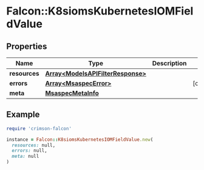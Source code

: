 # Falcon::K8siomsKubernetesIOMFieldValue

## Properties

| Name | Type | Description | Notes |
| ---- | ---- | ----------- | ----- |
| **resources** | [**Array&lt;ModelsAPIFilterResponse&gt;**](ModelsAPIFilterResponse.md) |  |  |
| **errors** | [**Array&lt;MsaspecError&gt;**](MsaspecError.md) |  | [optional] |
| **meta** | [**MsaspecMetaInfo**](MsaspecMetaInfo.md) |  |  |

## Example

```ruby
require 'crimson-falcon'

instance = Falcon::K8siomsKubernetesIOMFieldValue.new(
  resources: null,
  errors: null,
  meta: null
)
```

